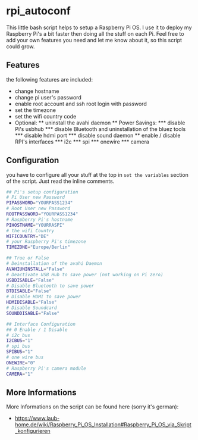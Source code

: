 # rpi_autoconf
This little bash script helps to setup a Raspberry Pi OS. I use it to deploy my Raspberry Pi's a bit faster then doing all the stuff on each Pi. Feel free to add your own features you need and let me know about it, so this script could grow.

## Features
the following features are included:
* change hostname
* change pi user's password
* enable root account and ssh root login with password
* set the timezone
* set the wifi country code
* Optional:
** uninstall the avahi daemon
** Power Savings:
*** disable Pi's usbhub
*** disable Bluetooth and uninstallation of the bluez tools
*** disable hdmi port
*** disable sound daemon
** enable / disable RPI's interfaces
*** i2c
*** spi
*** onewire
*** camera

## Configuration
you have to configure all your stuff at the top in `set the variables` section of the script. Just read the inline comments.

```bash
## Pi's setup configuration
# Pi User new Password
PIPASSWORD="YOURPASS1234"
# Root User new Password
ROOTPASSWORD="YOURPASS1234"
# Raspberry Pi's hostname
PIHOSTNAME="YOURRASPI"
# the wifi Country
WIFICOUNTRY="DE"
# your Raspberry Pi's timezone
TIMEZONE="Europe/Berlin"

## True or False
# Deinstallation of the avahi Daemon
AVAHIUNINSTALL="False"
# Deactivate USB Hub to save power (not working on Pi zero)
USBDISABLE="False"
# Disable Bluetooth to save power
BTDISABLE="False"
# Disable HDMI to save power
HDMIDISABLE="False"
# Disable Soundcard
SOUNDDISABLE="False"

## Interface Configuration
## 0 Enable / 1 Disable 
# i2c bus
I2CBUS="1"
# spi bus
SPIBUS="1"
# one wire bus
ONEWIRE="0"
# Raspberry Pi's camera module
CAMERA="1"
```

## More Informations
More Informations on the script can be found here (sorry it's german): 
* https://www.laub-home.de/wiki/Raspberry_Pi_OS_Installation#Raspberry_Pi_OS_via_Skript_konfigurieren
